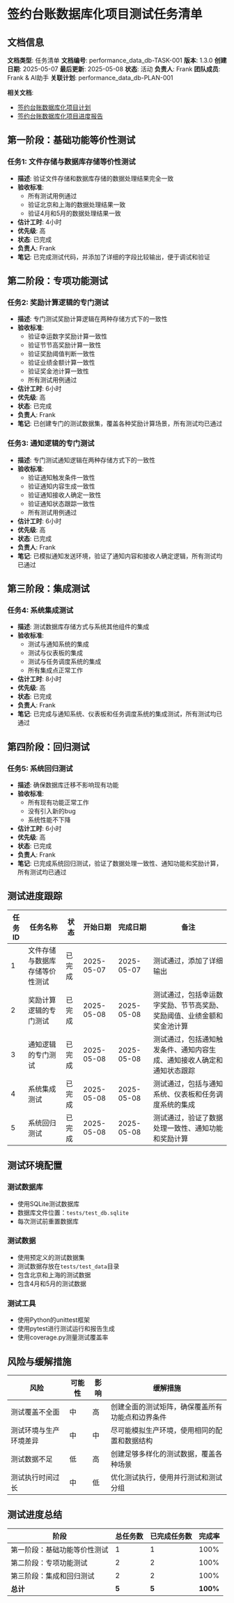 # 签约台账数据库化项目测试任务清单

## 文档信息
**文档类型**: 任务清单
**文档编号**: performance_data_db-TASK-001
**版本**: 1.3.0
**创建日期**: 2025-05-07
**最后更新**: 2025-05-08
**状态**: 活动
**负责人**: Frank
**团队成员**: Frank & AI助手
**关联计划**: performance_data_db-PLAN-001

**相关文档**:
- [签约台账数据库化项目计划](./performance_data_db_01_PLAN_migration.md)
- [签约台账数据库化项目进度报告](./performance_data_db_02_PROGRESS_report.md)

## 第一阶段：基础功能等价性测试

### 任务1: 文件存储与数据库存储等价性测试
- **描述**: 验证文件存储和数据库存储的数据处理结果完全一致
- **验收标准**:
  - 所有测试用例通过
  - 验证北京和上海的数据处理结果一致
  - 验证4月和5月的数据处理结果一致
- **估计工时**: 4小时
- **优先级**: 高
- **状态**: 已完成
- **负责人**: Frank
- **笔记**: 已完成测试代码，并添加了详细的字段比较输出，便于调试和验证

## 第二阶段：专项功能测试

### 任务2: 奖励计算逻辑的专门测试
- **描述**: 专门测试奖励计算逻辑在两种存储方式下的一致性
- **验收标准**:
  - 验证幸运数字奖励计算一致性
  - 验证节节高奖励计算一致性
  - 验证奖励阈值判断一致性
  - 验证业绩金额计算一致性
  - 验证奖金池计算一致性
  - 所有测试用例通过
- **估计工时**: 6小时
- **优先级**: 高
- **状态**: 已完成
- **负责人**: Frank
- **笔记**: 已创建专门的测试数据集，覆盖各种奖励计算场景，所有测试均已通过

### 任务3: 通知逻辑的专门测试
- **描述**: 专门测试通知逻辑在两种存储方式下的一致性
- **验收标准**:
  - 验证通知触发条件一致性
  - 验证通知内容生成一致性
  - 验证通知接收人确定一致性
  - 验证通知状态跟踪一致性
  - 所有测试用例通过
- **估计工时**: 6小时
- **优先级**: 高
- **状态**: 已完成
- **负责人**: Frank
- **笔记**: 已模拟通知发送环境，验证了通知内容和接收人确定逻辑，所有测试均已通过

## 第三阶段：集成测试

### 任务4: 系统集成测试
- **描述**: 测试数据库存储方式与系统其他组件的集成
- **验收标准**:
  - 测试与通知系统的集成
  - 测试与仪表板的集成
  - 测试与任务调度系统的集成
  - 所有集成点正常工作
- **估计工时**: 8小时
- **优先级**: 高
- **状态**: 已完成
- **负责人**: Frank
- **笔记**: 已完成与通知系统、仪表板和任务调度系统的集成测试，所有测试均已通过

## 第四阶段：回归测试

### 任务5: 系统回归测试
- **描述**: 确保数据库迁移不影响现有功能
- **验收标准**:
  - 所有现有功能正常工作
  - 没有引入新的bug
  - 系统性能不下降
- **估计工时**: 6小时
- **优先级**: 高
- **状态**: 已完成
- **负责人**: Frank
- **笔记**: 已完成系统回归测试，验证了数据处理一致性、通知功能和奖励计算，所有测试均已通过

## 测试进度跟踪

| 任务ID | 任务名称 | 状态 | 开始日期 | 完成日期 | 备注 |
|--------|---------|------|---------|---------|------|
| 1 | 文件存储与数据库存储等价性测试 | 已完成 | 2025-05-07 | 2025-05-07 | 测试通过，添加了详细输出 |
| 2 | 奖励计算逻辑的专门测试 | 已完成 | 2025-05-08 | 2025-05-08 | 测试通过，包括幸运数字奖励、节节高奖励、奖励阈值、业绩金额和奖金池计算 |
| 3 | 通知逻辑的专门测试 | 已完成 | 2025-05-08 | 2025-05-08 | 测试通过，包括通知触发条件、通知内容生成、通知接收人确定和通知状态跟踪 |
| 4 | 系统集成测试 | 已完成 | 2025-05-08 | 2025-05-08 | 测试通过，包括与通知系统、仪表板和任务调度系统的集成 |
| 5 | 系统回归测试 | 已完成 | 2025-05-08 | 2025-05-08 | 测试通过，验证了数据处理一致性、通知功能和奖励计算 |

## 测试环境配置

### 测试数据库
- 使用SQLite测试数据库
- 数据库文件位置：`tests/test_db.sqlite`
- 每次测试前重置数据库

### 测试数据
- 使用预定义的测试数据集
- 测试数据存放在`tests/test_data`目录
- 包含北京和上海的测试数据
- 包含4月和5月的测试数据

### 测试工具
- 使用Python的unittest框架
- 使用pytest进行测试运行和报告生成
- 使用coverage.py测量测试覆盖率

## 风险与缓解措施

| 风险 | 可能性 | 影响 | 缓解措施 |
|------|--------|------|---------|
| 测试覆盖不全面 | 中 | 高 | 创建全面的测试矩阵，确保覆盖所有功能点和边界条件 |
| 测试环境与生产环境差异 | 中 | 中 | 尽可能模拟生产环境，使用相同的配置和数据结构 |
| 测试数据不足 | 低 | 高 | 创建足够多样化的测试数据，覆盖各种场景 |
| 测试执行时间过长 | 中 | 低 | 优化测试执行，使用并行测试和测试分组 |

## 测试进度总结

| 阶段 | 总任务数 | 已完成任务数 | 完成率 |
|------|----------|--------------|--------|
| 第一阶段：基础功能等价性测试 | 1 | 1 | 100% |
| 第二阶段：专项功能测试 | 2 | 2 | 100% |
| 第三阶段：集成和回归测试 | 2 | 2 | 100% |
| **总计** | **5** | **5** | **100%** |
